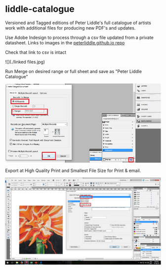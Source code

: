 # liddle-catalogue
Versioned and Tagged editions of Peter Liddle's full catalogue of artists work with additional files for producing new PDF's and updates.

Use Adobe Indesign to process through a csv file updated from a private datasheet.  Links to images in the [peterliddle.github.io repo](https://github.com/peterliddle/peterliddle.github.io/tree/master/assets/artistswork/450)

Check that link to csv is intact

![](./linked files.jpg)

Run Merge on desired range or full sheet and save as "Peter Liddle Catalogue"

![](./merge.jpg)

Export at High Quality Print and Smallest File Size for Print & email.

![](./export.jpg)


